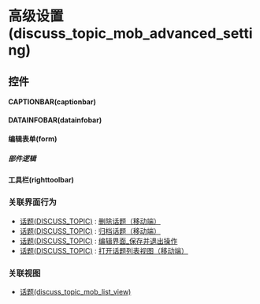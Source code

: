 # 高级设置(discuss_topic_mob_advanced_setting)  <!-- {docsify-ignore-all} -->



## 控件
#### CAPTIONBAR(captionbar)
#### DATAINFOBAR(datainfobar)
#### 编辑表单(form)

##### 部件逻辑
#### 工具栏(righttoolbar)


### 关联界面行为
  * [话题(DISCUSS_TOPIC)](module/Team/discuss_topic) : [删除话题（移动端）](module/Team/discuss_topic#界面行为)
  * [话题(DISCUSS_TOPIC)](module/Team/discuss_topic) : [归档话题（移动端）](module/Team/discuss_topic#界面行为)
  * [话题(DISCUSS_TOPIC)](module/Team/discuss_topic) : [编辑界面_保存并退出操作](module/Team/discuss_topic#界面行为)
  * [话题(DISCUSS_TOPIC)](module/Team/discuss_topic) : [打开话题列表视图（移动端）](module/Team/discuss_topic#界面行为)

### 关联视图
  * [话题(discuss_topic_mob_list_view)](app/view/discuss_topic_mob_list_view)

<script>
 const { createApp } = Vue
  createApp({
    data() {
      return {

      }
    }
  }).use(ElementPlus).mount('#app')
</script>